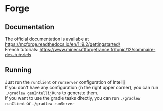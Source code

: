 # Forge

## Documentation

The official documentation is available at https://mcforge.readthedocs.io/en/1.19.2/gettingstarted/ <br>
French tutorials: https://www.minecraftforgefrance.fr/topic/12/sommaire-des-tutoriels

## Running

Just run the `runClient` or `runServer` configuration of Intellij <br>
If you don't have any configuration (in the right upper corner), you can run `./gradlew genIntellijRuns` to generate them. <br>
If you want to use the gradle tasks directly, you can run `./gradlew runClient` or `./gradlew runServer` <br>

